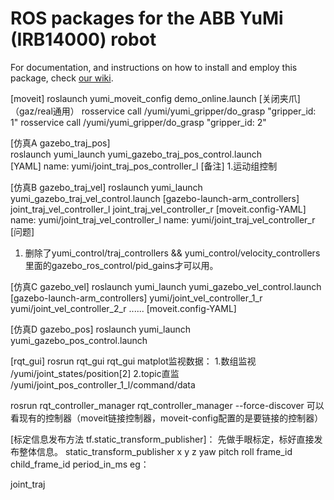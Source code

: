 # ROS packages for the ABB YuMi (IRB14000) robot



For documentation, and instructions on how to install and employ this package, check [our wiki](https://github.com/kth-ros-pkg/yumi/wiki).


[moveit]
roslaunch yumi_moveit_config demo_online.launch
[关闭夹爪]（gaz/real通用）
rosservice call /yumi/yumi_gripper/do_grasp "gripper_id: 1"
rosservice call /yumi/yumi_gripper/do_grasp "gripper_id: 2"

[仿真A gazebo_traj_pos]	
roslaunch yumi_launch yumi_gazebo_traj_pos_control.launch	
[YAML]
name: yumi/joint_traj_pos_controller_l
[备注]
1.运动组控制


[仿真B gazebo_traj_vel]
roslaunch yumi_launch yumi_gazebo_traj_vel_control.launch
[gazebo-launch-arm_controllers]
joint_traj_vel_controller_l
joint_traj_vel_controller_r
[moveit.config-YAML]
name: yumi/joint_traj_vel_controller_l
name: yumi/joint_traj_vel_controller_r
[问题]
1. 删除了yumi_control/traj_controllers && yumi_control/velocity_controllers里面的gazebo_ros_control/pid_gains才可以用。


[仿真C gazebo_vel]
roslaunch yumi_launch yumi_gazebo_vel_control.launch
[gazebo-launch-arm_controllers]
yumi/joint_vel_controller_1_r
yumi/joint_vel_controller_2_r
......
[moveit.config-YAML]



[仿真D gazebo_pos]
roslaunch yumi_launch yumi_gazebo_pos_control.launch

[rqt_gui]
rosrun rqt_gui rqt_gui 
matplot监视数据：
1.数组监视
/yumi/joint_states/position[2]
2.topic直监
/yumi/joint_pos_controller_1_l/command/data

rosrun rqt_controller_manager rqt_controller_manager --force-discover
可以看现有的控制器（moveit链接控制器，moveit-config配置的是要链接的控制器）


[标定信息发布方法 tf.static_transform_publisher]：
先做手眼标定，标好直接发布整体信息。
static_transform_publisher x y z yaw pitch roll frame_id child_frame_id period_in_ms
eg：
  <node pkg="tf" type="static_transform_publisher" name="realsense_link_broadcaster"
        args="0.05425 -0.024 -0.1258 3.14 1.32 0 /m1n6s200_link_6 /camera_link 10" />

joint_traj




